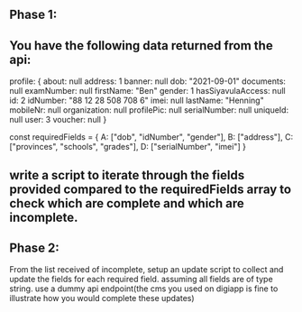 ## Phase 1:
## You have the following data returned from the api:

profile: {
about: null
address: 1
banner: null
dob: "2021-09-01"
documents: null
examNumber: null
firstName: "Ben"
gender: 1
hasSiyavulaAccess: null
id: 2
idNumber: "88 12 28 508 708 6"
imei: null
lastName: "Henning"
mobileNr: null
organization: null
profilePic: null
serialNumber: null
uniqueId: null
user: 3
voucher: null
}

const requiredFields = {
    A: ["dob", "idNumber", "gender"],
    B: ["address"],
    C: ["provinces", "schools", "grades"],
    D: ["serialNumber", "imei"]
  }

## write a script to iterate through the fields provided compared to the requiredFields array to check which are complete and which are incomplete.

## Phase 2:
From the list received of incomplete, setup an update script to collect and update the fields for each required field.
assuming all fields are of type string.
use a dummy api endpoint(the cms you used on digiapp is fine to illustrate how you would complete these updates)
